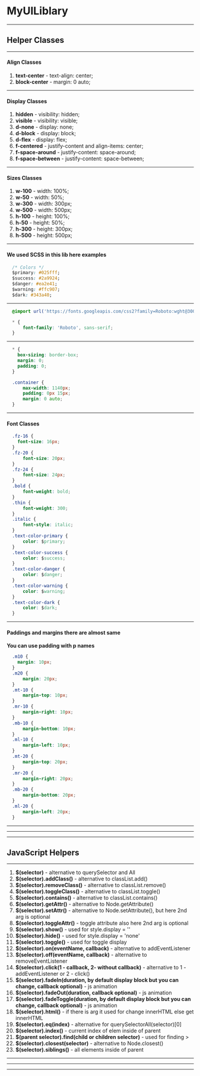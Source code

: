 # MyUILiblary
---
## Helper Classes
---
#### Align Classes
1. **text-center** - text-align: center;
2. **block-center** - margin: 0 auto;
---
#### Display Classes
1. **hidden** - visibility: hidden;
2. **visible** - visibility: visible;
3. **d-none** - display: none;
4. **d-block** - display: block;
5. **d-flex** - display: flex;
6. **f-centered** - justify-content and align-items: center;
7. **f-space-around** - justify-content: space-around;
8. **f-space-between** - justify-content: space-between;
---
#### Sizes Classes
1. **w-100** - width: 100%;
2. **w-50** - width: 50%;
3. **w-300** - width: 300px;
4. **w-500** - width: 500px;
5. **h-100** - height: 100%;
6. **h-50** - height: 50%;
7. **h-300** - height: 300px;
8. **h-500** - height: 500px;
---
#### We used SCSS in this lib here examples
```css
  /* Colors */
  $primary: #025fff;
  $success: #2a9924;
  $danger: #ea2e41;
  $warning: #ffc907;
  $dark: #343a40;
```
---
```css
  @import url('https://fonts.googleapis.com/css2?family=Roboto:wght@300;400;700&display=swap');

  * {
      font-family: 'Roboto', sans-serif;
  }
```
---
```css
  * {
    box-sizing: border-box;
    margin: 0;
    padding: 0;
  }

  .container {
      max-width: 1140px;
      padding: 0px 15px;
      margin: 0 auto;
  }
```
---
#### Font Classes
```css
  .fz-16 {
    font-size: 16px;
  }
  .fz-20 {
      font-size: 20px;
  }
  .fz-24 {
      font-size: 24px;
  }
  .bold {
      font-weight: bold;
  }
  .thin {
      font-weight: 300;
  }
  .italic {
      font-style: italic;
  }
  .text-color-primary {
      color: $primary;
  }
  .text-color-success {
      color: $success;
  }
  .text-color-danger {
      color: $danger;
  }
  .text-color-warning {
      color: $warning;
  }
  .text-color-dark {
      color: $dark;
  }
```
---
#### Paddings and margins there are almost same
__You can use padding with p names__
```css
  .m10 {
    margin: 10px;
  }
  .m20 {
      margin: 20px;
  }
  .mt-10 {
      margin-top: 10px;
  }
  .mr-10 {
      margin-right: 10px;
  }
  .mb-10 {
      margin-bottom: 10px;
  }
  .ml-10 {
      margin-left: 10px;
  }
  .mt-20 {
      margin-top: 20px;
  }
  .mr-20 {
      margin-right: 20px;
  }
  .mb-20 {
      margin-bottom: 20px;
  }
  .ml-20 {
      margin-left: 20px;
  }
```
---
---
---
## JavaScript Helpers
---
1. **$(selector)** - alternative to querySelector and All
2. **$(selector).addClass()** - alternative to classList.add()
3. **$(selector).removeClass()** - alternative to classList.remove()
4. **$(selector).toggleClass()** - alternative to classList.toggle()
5. **$(selector).contains()** - alternative to classList.contains()
6. **$(selector).getAttr()** - alternative to Node.getAttribute()
7. **$(selector).setAttr()** - alternative to Node.setAttribute(), but here 2nd arg is optional
8. **$(selector).toggleAttr()** - toggle attribute also here 2nd arg is optional
9. **$(selector).show()** - used for style.display = ''
10. **$(selector).hide()** - used for style.display = 'none'
11. **$(selector).toggle()** - used for toggle display
12. **$(selector).on(eventName, callback)** - alternative to addEventListener
13. **$(selector).off(eventName, callback)** - alternative to removeEventListener
14. **$(selector).click(1 - callback, 2- without callback)** - alternative to 1 - addEventListener or 2 - click()
15. **$(selector).fadeIn(duration, by default display block but you can change, callback optional)** - js animation
16. **$(selector).fadeOut(duration, callback optional)** - js animation
17. **$(selector).fadeToggle(duration, by default display block but you can change, callback optional)** - js animation
18. **$(selector).html()** - if there is arg it used for change innerHTML else get innerHTML
19. **$(selector).eq(index)** - alternative for querySelectorAll(selector)[0]
20. **$(selector).index()** - current index of elem inside of parent
21. **$(parent selector).find(child or children selector)** - used for finding >
22. **$(selector).closest(selector)** - alternative to Node.closest()
23. **$(selector).siblings()** - all elements inside of parent
---
---
---
